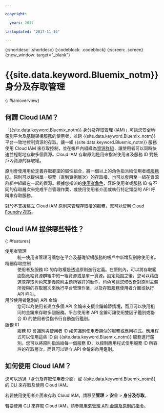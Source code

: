 ```yaml
---

copyright:

  years: 2017

lastupdated: "2017-11-16"

---
```


{:shortdesc: .shortdesc}
{:codeblock: .codeblock}
{:screen: .screen}
{:new_window: target="_blank"}

# {{site.data.keyword.Bluemix_notm}} 身分及存取管理
{: #iamoverview}

## 何謂 Cloud IAM？

「{{site.data.keyword.Bluemix_notm}} 身分及存取管理 (IAM)」可讓您安全地鑑別平台及基礎架構服務的使用者，並跨 {{site.data.keyword.Bluemix_notm}} 平台一致地控制資源的存取。讓一組 {{site.data.keyword.Bluemix_notm}} 服務使用 Cloud IAM 來存取控制，並在帳戶內組織為[資源群組](/docs/admin/resourcegroups.html)，讓使用者可以同時快速並輕鬆地存取多個資源。Cloud IAM 存取原則是用來指派使用者及服務 ID 對帳戶內資源的存取權。

原則會使用用於定義存取範圍的屬性組合，將一個以上的角色指派給使用者或[服務 ID](/docs/iam/serviceid.html#serviceids)。原則可以提供單一服務（直到實例層次）的存取權，也可以套用至一組在資源群組中組織在一起的資源。根據您指派的[使用者角色](/docs/iam/users_roles.html#iamusermanrol)，容許使用者或服務 ID 有不同的存取層次來完成平台管理作業，或使用使用者介面或執行特定類型的 API 呼叫來存取服務。

對於不支援建立 Cloud IAM 原則來管理存取權的服務，您可以使用 [Cloud Foundry 存取](/docs/iam/cfaccess.html#cfaccess)。


## Cloud IAM 提供哪些特性？
{: #features}

<dl>
<dt>使用者管理</dt>
<dd>統一使用者管理可讓您在平台及基礎架構服務的帳戶中新增及刪除使用者。</dd>
<dt>精細存取控制</dt>
<dd>使用者及服務 ID 的存取權是透過原則進行定義。在原則內，可以將存取範圍指派給資源群組中的一組資源或是單一資源。設定範圍之後，您可以藉由選取存取角色來定義原則主題所容許的動作。角色可讓您修改針對原則主體所授與的存取層次來執行平台管理作業，以及存取服務使用者介面或執行 API 呼叫。</dd>
<dt>用於使用者鑑別的 API 金鑰</dt>
<dd>您可以為使用者建立多個 API 金鑰來支援金鑰輪替情境，而且可以使用相同的金鑰來存取多個服務。平台使用者 API 金鑰可讓使用雙因子鑑別或聯合 ID 的使用者從指令行自動進行鑑別。</dd>
<dt>服務 ID</dt> 
<dd>服務 ID 會識別與使用者 ID 如何識別使用者類似的服務或應用程式。應用程式可以使用這些 ID 向 {{site.data.keyword.Bluemix_notm}} 服務進行鑑別。您可以將原則指派給每一個服務 ID，以控制應用程式使用服務 ID 所容許的存取層次，而且可以建立 API 金鑰來啟用鑑別。</dd>
</dl>


## 如何使用 Cloud IAM？

您可以透過「身分及存取使用者介面」或 {{site.data.keyword.Bluemix_notm}} 的 CLI 來存取及使用 Cloud IAM。

若要使用使用者介面來存取 Cloud IAM，請移至**管理** &gt; **安全** &gt; **身分及存取**。

若要使用 CLI 來存取 Cloud IAM，請參閱[用來管理 API 金鑰及原則的指令](/docs/cli/reference/bluemix_cli/bx_cli.html#bx_commands_iam)。
